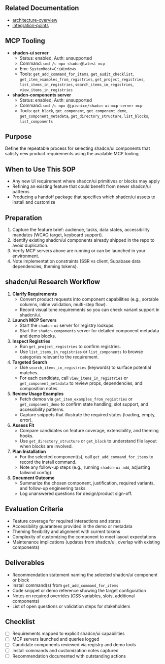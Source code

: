 ## Related Documentation
- [architecture-overview](../system/architecture-overview.md)
- [integration-points](../system/integration-points.md)

## MCP Tooling
- **shadcn-ui server**  
  - Status: enabled, Auth: unsupported  
  - Command: `cmd /c npx shadcn@latest mcp`  
  - Env: `SystemRoot=C:\Windows`  
  - Tools: `get_add_command_for_items`, `get_audit_checklist`, `get_item_examples_from_registries`, `get_project_registries`, `list_items_in_registries`, `search_items_in_registries`, `view_items_in_registries`
- **shadcn-components server**  
  - Status: enabled, Auth: unsupported  
  - Command: `cmd /c npx @jpisnice/shadcn-ui-mcp-server mcp`  
  - Tools: `get_block`, `get_component`, `get_component_demo`, `get_component_metadata`, `get_directory_structure`, `list_blocks`, `list_components`

## Purpose
Define the repeatable process for selecting shadcn/ui components that satisfy new product requirements using the available MCP tooling.

## When to Use This SOP
- Any new UI requirement where shadcn/ui primitives or blocks may apply
- Refining an existing feature that could benefit from newer shadcn/ui patterns
- Producing a handoff package that specifies which shadcn/ui assets to install and customize

## Preparation
1. Capture the feature brief: audience, tasks, data states, accessibility mandates (WCAG target, keyboard support).
2. Identify existing shadcn/ui components already shipped in the repo to avoid duplication.
3. Verify MCP servers above are running or can be launched in your environment.
4. Note implementation constraints (SSR vs client, Supabase data dependencies, theming tokens).

## shadcn/ui Research Workflow
1. **Clarify Requirements**  
   - Convert product requests into component capabilities (e.g., sortable columns, inline validation, multi-step flow).  
   - Record visual tone requirements so you can check variant support in shadcn/ui.
2. **Launch MCP Servers**  
   - Start the `shadcn-ui` server for registry lookups.  
   - Start the `shadcn-components` server for detailed component metadata and demo blocks.
3. **Inspect Registries**  
   - Run `get_project_registries` to confirm registries.  
   - Use `list_items_in_registries` or `list_components` to browse categories relevant to the requirement.
4. **Targeted Search**  
   - Use `search_items_in_registries` (keywords) to surface potential matches.  
   - For each candidate, call `view_items_in_registries` or `get_component_metadata` to review props, dependencies, and composition notes.
5. **Review Usage Examples**  
   - Fetch demos via `get_item_examples_from_registries` or `get_component_demo` to confirm state handling, slot support, and accessibility patterns.  
   - Capture snippets that illustrate the required states (loading, empty, error).
6. **Assess Fit**  
   - Compare candidates on feature coverage, extensibility, and theming hooks.  
   - Use `get_directory_structure` or `get_block` to understand file layout when blocks are involved.
7. **Plan Installation**  
   - For the selected component(s), call `get_add_command_for_items` to record the install command.  
   - Note any follow-up steps (e.g., running `shadcn-ui add`, adjusting tailwind config).
8. **Document Outcome**  
   - Summarize the chosen component, justification, required variants, and follow-up engineering tasks.  
   - Log unanswered questions for design/product sign-off.

## Evaluation Criteria
- Feature coverage for required interactions and states
- Accessibility guarantees provided in the demo or metadata
- Theming flexibility and alignment with current tokens
- Complexity of customizing the component to meet layout expectations
- Maintenance implications (updates from shadcn/ui, overlap with existing components)

## Deliverables
- Recommendation statement naming the selected shadcn/ui component or block
- Install command(s) from `get_add_command_for_items`
- Code snippet or demo reference showing the target configuration
- Notes on required overrides (CSS variables, slots, additional components)
- List of open questions or validation steps for stakeholders

## Checklist
- [ ] Requirements mapped to explicit shadcn/ui capabilities
- [ ] MCP servers launched and queries logged
- [ ] Candidate components reviewed via registry and demo tools
- [ ] Install commands and customization notes captured
- [ ] Recommendation documented with outstanding actions
